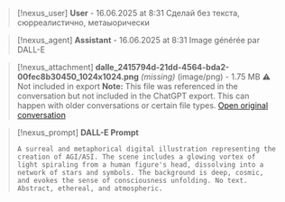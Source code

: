 >[!nexus_user] **User** - 16.06.2025 at 8:31
> Сделай без текста, сюрреалистично, метаыорически
<!-- UID: bbb21354-f690-4163-a924-20fe3ad7983c -->




>[!nexus_agent] **Assistant** - 16.06.2025 at 8:31
> Image générée par DALL-E

>[!nexus_attachment] **dalle_2415794d-21dd-4564-bda2-00fec8b30450_1024x1024.png** *(missing)* (image/png) - 1.75 MB
> ⚠️ Not included in export
> **Note:** This file was referenced in the conversation but not included in the ChatGPT export. This can happen with older conversations or certain file types.
> [Open original conversation](https://chatgpt.com/)

>[!nexus_prompt] **DALL-E Prompt**
> ```
> A surreal and metaphorical digital illustration representing the creation of AGI/ASI. The scene includes a glowing vortex of light spiraling from a human figure's head, dissolving into a network of stars and symbols. The background is deep, cosmic, and evokes the sense of consciousness unfolding. No text. Abstract, ethereal, and atmospheric.
> ```
<!-- UID: 75300029-5e39-4b55-ad6f-4e9beb4b23f4 -->